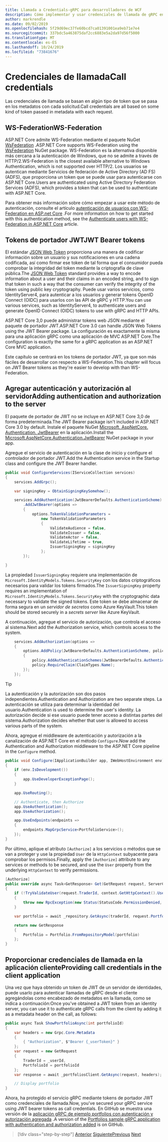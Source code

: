 ```yaml
---
title: Llamada a Credentials-gRPC para desarrolladores de WCF
description: Cómo implementar y usar credenciales de llamada de gRPC en ASP.NET Core 3,0.
author: markrendle
ms.date: 09/02/2019
ms.openlocfilehash: 5f29d69ec37fe60bcd7ca01391001ea9eb71e7e4
ms.sourcegitcommit: 337bdc5a463875daf2cc6883e5a2da97d56f5000
ms.translationtype: MT
ms.contentlocale: es-ES
ms.lasthandoff: 10/24/2019
ms.locfileid: "73841676"
---
```

# <a name="call-credentials"></a><span data-ttu-id="92d02-103">Credenciales de llamada</span><span class="sxs-lookup"><span data-stu-id="92d02-103">Call credentials</span></span>

<span data-ttu-id="92d02-104">Las credenciales de llamada se basan en algún tipo de token que se pasa en los metadatos con cada solicitud.</span><span class="sxs-lookup"><span data-stu-id="92d02-104">Call credentials are all based on some kind of token passed in metadata with each request.</span></span>

## <a name="ws-federation"></a><span data-ttu-id="92d02-105">WS-Federation</span><span class="sxs-lookup"><span data-stu-id="92d02-105">WS-Federation</span></span>

<span data-ttu-id="92d02-106">ASP.NET Core admite WS-Federation mediante el paquete NuGet [WsFederation](https://www.nuget.org/packages/Microsoft.AspNetCore.Authentication.WsFederation) .</span><span class="sxs-lookup"><span data-stu-id="92d02-106">ASP.NET Core supports WS-Federation using the [WsFederation](https://www.nuget.org/packages/Microsoft.AspNetCore.Authentication.WsFederation) NuGet package.</span></span> <span data-ttu-id="92d02-107">WS-Federation es la alternativa disponible más cercana a la autenticación de Windows, que no se admite a través de HTTP/2.</span><span class="sxs-lookup"><span data-stu-id="92d02-107">WS-Federation is the closest available alternative to Windows Authentication, which is not supported over HTTP/2.</span></span> <span data-ttu-id="92d02-108">Los usuarios se autentican mediante Servicios de federación de Active Directory (AD FS) (ADFS), que proporciona un token que se puede usar para autenticarse con ASP.NET Core.</span><span class="sxs-lookup"><span data-stu-id="92d02-108">Users are authenticated using Active Directory Federation Services (ADFS), which provides a token that can be used to authenticate with ASP.NET Core.</span></span>

<span data-ttu-id="92d02-109">Para obtener más información sobre cómo empezar a usar este método de autenticación, consulte el artículo [autenticación de usuarios con WS-Federation en ASP.net Core](https://docs.microsoft.com/aspnet/core/security/authentication/ws-federation?view=aspnetcore-3.0) .</span><span class="sxs-lookup"><span data-stu-id="92d02-109">For more information on how to get started with this authentication method, see the [Authenticate users with WS-Federation in ASP.NET Core](https://docs.microsoft.com/aspnet/core/security/authentication/ws-federation?view=aspnetcore-3.0) article.</span></span>

## <a name="jwt-bearer-tokens"></a><span data-ttu-id="92d02-110">Tokens de portador JWT</span><span class="sxs-lookup"><span data-stu-id="92d02-110">JWT Bearer tokens</span></span>

<span data-ttu-id="92d02-111">El estándar [JSON Web Token](https://jwt.io) proporciona una manera de codificar información sobre un usuario y sus notificaciones en una cadena codificada, así como firmar ese token de tal forma que el consumidor pueda comprobar la integridad del token mediante la criptografía de clave pública.</span><span class="sxs-lookup"><span data-stu-id="92d02-111">The [JSON Web Token](https://jwt.io) standard provides a way to encode information about a user and their claims in an encoded string, and to sign that token in such a way that the consumer can verify the integrity of the token using public key cryptography.</span></span> <span data-ttu-id="92d02-112">Puede usar varios servicios, como IdentityServer4, para autenticar a los usuarios y generar tokens OpenID Connect (OIDC) para usarlos con las API de gRPC y HTTP.</span><span class="sxs-lookup"><span data-stu-id="92d02-112">You can use various services, such as IdentityServer4, to authenticate users and generate OpenID Connect (OIDC) tokens to use with gRPC and HTTP APIs.</span></span>

<span data-ttu-id="92d02-113">ASP.NET Core 3,0 puede administrar tokens web JSON mediante el paquete de portador JWT.</span><span class="sxs-lookup"><span data-stu-id="92d02-113">ASP.NET Core 3.0 can handle JSON Web Tokens using the JWT Bearer package.</span></span> <span data-ttu-id="92d02-114">La configuración es exactamente la misma para una aplicación gRPC como una aplicación de MVC ASP.NET Core.</span><span class="sxs-lookup"><span data-stu-id="92d02-114">The configuration is exactly the same for a gRPC application as an ASP.NET Core MVC application.</span></span>

<span data-ttu-id="92d02-115">Este capítulo se centrará en los tokens de portador JWT, ya que son más fáciles de desarrollar con respecto a WS-Federation.</span><span class="sxs-lookup"><span data-stu-id="92d02-115">This chapter will focus on JWT Bearer tokens as they're easier to develop with than WS-Federation.</span></span>

## <a name="adding-authentication-and-authorization-to-the-server"></a><span data-ttu-id="92d02-116">Agregar autenticación y autorización al servidor</span><span class="sxs-lookup"><span data-stu-id="92d02-116">Adding authentication and authorization to the server</span></span>

<span data-ttu-id="92d02-117">El paquete de portador de JWT no se incluye en ASP.NET Core 3,0 de forma predeterminada.</span><span class="sxs-lookup"><span data-stu-id="92d02-117">The JWT Bearer package isn't included in ASP.NET Core 3.0 by default.</span></span> <span data-ttu-id="92d02-118">Instale el paquete NuGet [Microsoft. AspNetCore. Authentication. JwtBearer](https://www.nuget.org/packages/Microsoft.AspNetCore.Authentication.JwtBearer) en la aplicación.</span><span class="sxs-lookup"><span data-stu-id="92d02-118">Install the [Microsoft.AspNetCore.Authentication.JwtBearer](https://www.nuget.org/packages/Microsoft.AspNetCore.Authentication.JwtBearer) NuGet package in your app.</span></span>

<span data-ttu-id="92d02-119">Agregue el servicio de autenticación en la clase de inicio y configure el controlador de portador JWT.</span><span class="sxs-lookup"><span data-stu-id="92d02-119">Add the Authentication service in the Startup class and configure the JWT Bearer handler.</span></span>

```csharp
public void ConfigureServices(IServiceCollection services)
{
    services.AddGrpc();

    var signingKey = ObtainSigningKeySomehow();

    services.AddAuthentication(JwtBearerDefaults.AuthenticationScheme)
        .AddJwtBearer(options =>
        {
            options.TokenValidationParameters =
                new TokenValidationParameters
                {
                    ValidateAudience = false,
                    ValidateIssuer = false,
                    ValidateActor = false,
                    ValidateLifetime = true,
                    IssuerSigningKey = signingKey
                };
        });

}
```

<span data-ttu-id="92d02-120">La propiedad `IssuerSigningKey` requiere una implementación de `Microsoft.IdentityModels.Tokens.SecurityKey` con los datos criptográficos necesarios para validar los tokens firmados.</span><span class="sxs-lookup"><span data-stu-id="92d02-120">The `IssuerSigningKey` property requires an implementation of `Microsoft.IdentityModels.Tokens.SecurityKey` with the cryptographic data necessary to validate the signed tokens.</span></span> <span data-ttu-id="92d02-121">Este token se debe almacenar de forma segura en un *servidor de secretos* como Azure KeyVault.</span><span class="sxs-lookup"><span data-stu-id="92d02-121">This token should be stored securely in a *secrets server* like Azure KeyVault.</span></span>

<span data-ttu-id="92d02-122">A continuación, agregue el servicio de autorización, que controla el acceso al sistema.</span><span class="sxs-lookup"><span data-stu-id="92d02-122">Next add the Authorization service, which controls access to the system.</span></span>

```csharp
    services.AddAuthorization(options =>
    {
        options.AddPolicy(JwtBearerDefaults.AuthenticationScheme, policy =>
        {
            policy.AddAuthenticationSchemes(JwtBearerDefaults.AuthenticationScheme);
            policy.RequireClaim(ClaimTypes.Name);
        });
    });

```

> [!TIP]
> <span data-ttu-id="92d02-123">La autenticación y la autorización son dos pasos independientes.</span><span class="sxs-lookup"><span data-stu-id="92d02-123">Authentication and Authorization are two separate steps.</span></span> <span data-ttu-id="92d02-124">La autenticación se utiliza para determinar la identidad del usuario.</span><span class="sxs-lookup"><span data-stu-id="92d02-124">Authentication is used to determine the user's identity.</span></span> <span data-ttu-id="92d02-125">La autorización decide si ese usuario puede tener acceso a distintas partes del sistema.</span><span class="sxs-lookup"><span data-stu-id="92d02-125">Authorization decides whether that user is allowed to access various parts of the system.</span></span>

<span data-ttu-id="92d02-126">Ahora, agregue el middleware de autenticación y autorización a la canalización de ASP.NET Core en el método `Configure`.</span><span class="sxs-lookup"><span data-stu-id="92d02-126">Now add the Authentication and Authorization middleware to the ASP.NET Core pipeline in the `Configure` method.</span></span>

```csharp
public void Configure(IApplicationBuilder app, IWebHostEnvironment env)
{
    if (env.IsDevelopment())
    {
        app.UseDeveloperExceptionPage();
    }

    app.UseRouting();

    // Authenticate, then Authorize
    app.UseAuthentication();
    app.UseAuthorization();

    app.UseEndpoints(endpoints =>
    {
        endpoints.MapGrpcService<PortfolioService>();
    });
}
```

<span data-ttu-id="92d02-127">Por último, aplique el atributo `[Authorize]` a los servicios o métodos que se van a proteger y use la propiedad `User` de la `HttpContext` subyacente para comprobar los permisos.</span><span class="sxs-lookup"><span data-stu-id="92d02-127">Finally, apply the `[Authorize]` attribute to any services or methods to be secured, and use the `User` property from the underlying `HttpContext` to verify permissions.</span></span>

```csharp
[Authorize]
public override async Task<GetResponse> Get(GetRequest request, ServerCallContext context)
{
    if (!TryValidateUser(request.TraderId, context.GetHttpContext().User))
    {
        throw new RpcException(new Status(StatusCode.PermissionDenied, "Denied."));
    }

    var portfolio = await _repository.GetAsync(traderId, request.PortfolioId);

    return new GetResponse
    {
        Portfolio = Portfolio.FromRepositoryModel(portfolio)
    };
}
```

## <a name="providing-call-credentials-in-the-client-application"></a><span data-ttu-id="92d02-128">Proporcionar credenciales de llamada en la aplicación cliente</span><span class="sxs-lookup"><span data-stu-id="92d02-128">Providing call credentials in the client application</span></span>

<span data-ttu-id="92d02-129">Una vez que haya obtenido un token de JWT de un servidor de identidades, puede usarlo para autenticar llamadas de gRPC desde el cliente agregándolas como encabezado de metadatos en la llamada, como se indica a continuación:</span><span class="sxs-lookup"><span data-stu-id="92d02-129">Once you've obtained a JWT token from an identity server, you can use it to authenticate gRPC calls from the client by adding it as a metadata header on the call, as follows:</span></span>

```csharp
public async Task ShowPortfolioAsync(int portfolioId)
{
    var headers = new Grpc.Core.Metadata
    {
        { "Authorization", $"Bearer {_userToken}" }
    };
    var request = new GetRequest
    {
        TraderId = _userId,
        PortfolioId = portfolioId
    };
    var response = await _portfoliosClient.GetAsync(request, headers);

    // Display portfolio
}
```

<span data-ttu-id="92d02-130">Ahora, ha protegido el servicio gRPC mediante tokens de portador JWT como credenciales de llamada.</span><span class="sxs-lookup"><span data-stu-id="92d02-130">Now, you've secured your gRPC service using JWT bearer tokens as call credentials.</span></span> <span data-ttu-id="92d02-131">En GitHub se muestra una versión de la [aplicación gRPC de ejemplo portfolios con autenticación y autorización agregada](https://github.com/dotnet-architecture/grpc-for-wcf-developers/tree/master/PortfoliosSample/grpc/TraderSysAuth) .</span><span class="sxs-lookup"><span data-stu-id="92d02-131">A version of the [Portfolios sample gRPC application with authentication and authorization added](https://github.com/dotnet-architecture/grpc-for-wcf-developers/tree/master/PortfoliosSample/grpc/TraderSysAuth) is on GitHub.</span></span>

>[!div class="step-by-step"]
><span data-ttu-id="92d02-132">[Anterior](security.md)
>[Siguiente](channel-credentials.md)</span><span class="sxs-lookup"><span data-stu-id="92d02-132">[Previous](security.md)
[Next](channel-credentials.md)</span></span>
